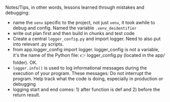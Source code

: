Notes/Tips, in other words, lessons learned through mistakes and debugging:

- name the `venv` specific to the project, not just `venv`, it took awhile to debug and config. Named the variable `.venv_deidentifier`
- write out plan first and then build in chunks and test code
- Create a central `logger_config.py` and import logger. Need to also put into relevant .py scripts. 
- from app.logger_config import logger. logger_config is not a variable, it's the name of the Python file:
👉 logger_config.py (located in the app/ folder). OK.
- `logger.info()` is used to log informational messages during the execution of your program. These messages: Do not interrupt the program. Help track what the code is doing, especially in production or debugging
- logging start and end comes: 1) after function is def and 2) before the return result.
